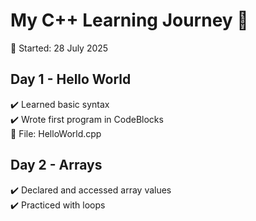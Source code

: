 # My C++ Learning Journey 🚀

📅 Started: 28 July 2025

## Day 1 - Hello World
✔️ Learned basic syntax  
✔️ Wrote first program in CodeBlocks  
📁 File: HelloWorld.cpp

## Day 2 - Arrays
✔️ Declared and accessed array values  
✔️ Practiced with loops
